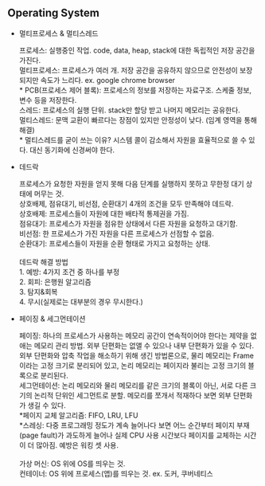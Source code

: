 ## Operating System
<ul>
  <li>멀티프로세스 & 멀티스레드</li>
    <p>프로세스: 실행중인 작업. code, data, heap, stack에 대한 독립적인 저장 공간을 가진다. <br>
      멀티프로세스: 프로세스가 여러 개. 저장 공간을 공유하지 않으므로 안전성이 보장되지만 속도가 느리다. ex. google chrome browser <br>
      * PCB(프로세스 제어 블록): 프로세스의 정보를 저장하는 자료구조. 스케줄 정보, 변수 등을 저장한다. <br>
      스레드: 프로세스의 실행 단위. stack만 할당 받고 나머지 메모리는 공유한다. <br>
      멀티스레드: 문맥 교환이 빠르다는 장점이 있지만 안정성이 낮다. (임계 영역을 통해 해결) <br>
      * 멀티스레드를 굳이 쓰는 이유? 시스템 콜이 감소해서 자원을 효율적으로 쓸 수 있다. 대신 동기화에 신경써야 한다.</p>
  <li>데드락</li>
      <p>프로세스가 요청한 자원을 얻지 못해 다음 단계를 실행하지 못하고 무한정 대기 상태에 머무는 것. <br>
        상호배제, 점유대기, 비선점, 순환대기 4개의 조건을 모두 만족해야 데드락.<br>
        상호배제: 프로세스들이 자원에 대한 배타적 통제권을 가짐.<br>
        점유대기: 프로세스가 자원을 점유한 상태에서 다른 자원을 요청하고 대기함.<br>
        비선점: 한 프로세스가 가진 자원을 다른 프로세스가 선점할 수 없음.<br>
        순환대기: 프로세스들이 자원을 순환 형태로 가지고 요청하는 상태.<br><br>
        데드락 해결 방법<br>
        1. 예방: 4가지 조건 중 하나를 부정<br>
        2. 회피: 은행원 알고리즘<br>
        3. 탐지&회복<br>
        4. 무시(실제로는 대부분의 경우 무시한다.)</p>
  <li>페이징 & 세그먼테이션</li>
      <p>페이징: 하나의 프로세스가 사용하는 메모리 공간이 연속적이어야 한다는 제약을 없애는 메모리 관리 방법. 외부 단편화는 없앨 수 있으나 내부 단편화가 있을 수 있다.<br>
        외부 단편화와 압축 작업을 해소하기 위해 생긴 방법론으로, 물리 메모리는 Frame이라는 고정 크기로 분리되어 있고, 논리 메모리는 페이지라 불리는 고정 크기의 블록으로 분리된다.<br>
        세그먼테이션: 논리 메모리와 물리 메모리를 같은 크기의 블록이 아닌, 서로 다른 크기의 논리적 단위인 세그먼트로 분할. 메모리를 쪼개서 적재하다 보면 외부 단편화가 생길 수 있다.<br>
        *페이지 교체 알고리즘: FIFO, LRU, LFU<br>
        *스레싱: 다중 프로그래밍 정도가 계속 늘어나다 보면 어느 순간부터 페이지 부재(page fault)가 과도하게 늘어나 실제 CPU 사용 시간보다 페이지를 교체하는 시간이 더 많아짐. 예방은 워킹 셋 사용.<br><br>
        가상 머신: OS 위에 OS를 띄우는 것.<br>
        컨테이너: OS 위에 프로세스(앱)를 띄우는 것. ex. 도커, 쿠버네티스</p>
</ul>
